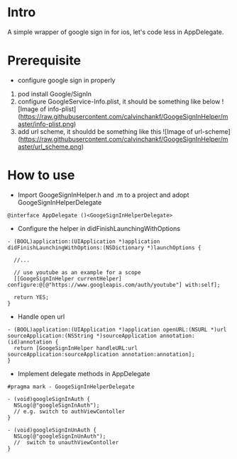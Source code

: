 # Intro

A simple wrapper of google sign in for ios, let's code less in AppDelegate.

# Prerequisite
- configure google sign in properly
1. pod install Google/SignIn
2. configure GoogleService-Info.plist, it should be something like below
  ![Image of info-plist]
  (https://raw.githubusercontent.com/calvinchankf/GoogeSignInHelper/master/info-plist.png)
3. add url scheme, it shouldd be something like this
  ![Image of url-scheme]
  (https://raw.githubusercontent.com/calvinchankf/GoogeSignInHelper/master/url_scheme.png)
  

# How to use
- Import GoogeSignInHelper.h and .m to a project and adopt GoogeSignInHelperDelegate
```
@interface AppDelegate ()<GoogeSignInHelperDelegate>
```
- Configure the helper in didFinishLaunchingWithOptions
```
- (BOOL)application:(UIApplication *)application didFinishLaunchingWithOptions:(NSDictionary *)launchOptions {
  
  //...

  // use youtube as an example for a scope
  [[GoogeSignInHelper currentHelper] configure:@[@"https://www.googleapis.com/auth/youtube"] with:self];
  
  return YES;
}
```
- Handle open url
```
- (BOOL)application:(UIApplication *)application openURL:(NSURL *)url sourceApplication:(NSString *)sourceApplication annotation:(id)annotation {
  return [GoogeSignInHelper handleURL:url sourceApplication:sourceApplication annotation:annotation];
}
```
- Implement delegate methods in AppDelegate
```
#pragma mark - GoogeSignInHelperDelegate

- (void)googleSignInAuth {
  NSLog(@"googleSignInAuth");
  // e.g. switch to authViewContoller
}

- (void)googleSignInUnAuth {
  NSLog(@"googleSignInUnAuth");
  //  switch to unauthViewContoller
}
```
